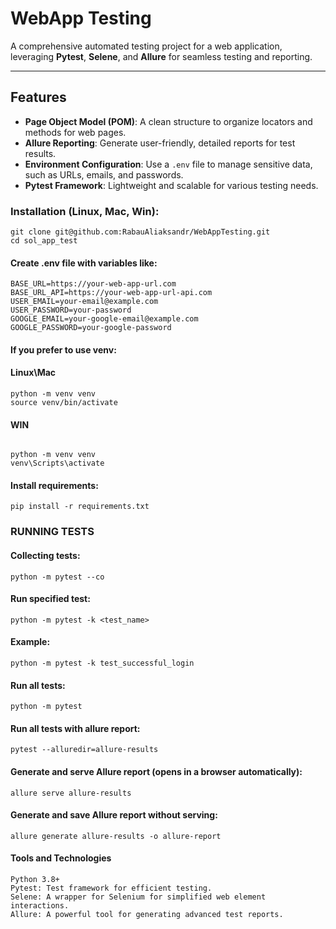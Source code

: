 # WebApp Testing

A comprehensive automated testing project for a web application, leveraging **Pytest**, **Selene**, and **Allure** for seamless testing and reporting.

---

## Features

- **Page Object Model (POM)**: A clean structure to organize locators and methods for web pages.
- **Allure Reporting**: Generate user-friendly, detailed reports for test results.
- **Environment Configuration**: Use a `.env` file to manage sensitive data, such as URLs, emails, and passwords.
- **Pytest Framework**: Lightweight and scalable for various testing needs.

### **Installation (Linux, Mac, Win):**
```
git clone git@github.com:RabauAliaksandr/WebAppTesting.git
cd sol_app_test
```
#### Create .env file with variables like:
```
BASE_URL=https://your-web-app-url.com
BASE_URL_API=https://your-web-app-url-api.com
USER_EMAIL=your-email@example.com
USER_PASSWORD=your-password
GOOGLE_EMAIL=your-google-email@example.com
GOOGLE_PASSWORD=your-google-password
```
#### If you prefer to use venv:
#### Linux\Mac
```
python -m venv venv
source venv/bin/activate
```
#### WIN
```

python -m venv venv
venv\Scripts\activate
```
#### Install requirements:

```
pip install -r requirements.txt
```


### RUNNING TESTS


#### Collecting tests:
```
python -m pytest --co
```

#### Run specified test:
```
python -m pytest -k <test_name>
```

#### Example:
```
python -m pytest -k test_successful_login
```

#### Run all tests:
```
python -m pytest
```
#### Run all tests with allure report:
```
pytest --alluredir=allure-results
```
#### Generate and serve Allure report (opens in a browser automatically):
```
allure serve allure-results
```
#### Generate and save Allure report without serving:
```
allure generate allure-results -o allure-report
```

#### Tools and Technologies
```
Python 3.8+
Pytest: Test framework for efficient testing.
Selene: A wrapper for Selenium for simplified web element interactions.
Allure: A powerful tool for generating advanced test reports.
```
```